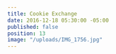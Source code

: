 ```yaml
---
title: Cookie Exchange
date: 2016-12-18 05:30:00 -05:00
published: false
position: 13
image: "/uploads/IMG_1756.jpg"
---
```


